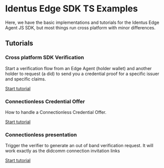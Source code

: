# Identus Edge SDK TS Examples

Here, we have the basic implementations and tutorials for the Identus Edge Agent JS SDK, but most things run cross platform with minor differences.

## Tutorials

### Cross platform SDK Verification

Start a verification flow from an Edge Agent (holder wallet) and another holder to request (a did) to send you a credential proof for a specific issuer and specific claims.

[Start tutorial](./SDKVerification.md)


### Connectionless Credential Offer

How to handle a Connectionless Credential Offer.

[Start tutorial](./ConnectionlessOffer.md)

### Connectionless presentation

Trigger the verifier to generate an out of band verification request. It will work exactly as the didcomm connection invitation links

[Start tutorial](./ConnectionlessPresentation.md)

